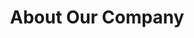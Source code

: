 ---
title: "About Our Company"
bg_image: "/images/featue-bg.jpg"
description: "this is meta description"
draft: false
layout: about
---